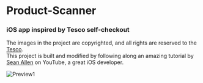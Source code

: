 # Product-Scanner
### iOS app inspired by Tesco self-checkout
The images in the project are copyrighted, and all rights are reserved to the [Tesco]([https://www.audible.co.uk/]).
<br>
This project is built and modified by following along an amazing tutorial by [Sean Allen](https://www.youtube.com/@seanallen) on YouTube, a great iOS developer.
<br>

![Preview1](https://github.com/bemywang/Product-Scanner/blob/main/preview.gif)
